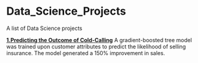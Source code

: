 # Data_Science_Projects
A list of Data Science projects

[**1.Predicting the Outcome of Cold-Calling**](https://github.com/nneal1213/Data_Science_Projects/tree/master/01_Cold_Calling)
A gradient-boosted tree model was trained upon customer attributes to predict the likelihood of selling insurance.  The model generated a 150% improvement in sales.  
